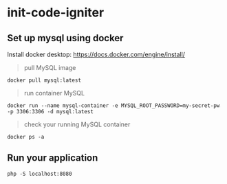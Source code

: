 # init-code-igniter

## Set up mysql using docker
Install docker desktop: https://docs.docker.com/engine/install/

> pull MySQL image
```
docker pull mysql:latest
```

> run container MySQL
```
docker run --name mysql-container -e MYSQL_ROOT_PASSWORD=my-secret-pw -p 3306:3306 -d mysql:latest
```

> check your running MySQL container
```
docker ps -a
```

## Run your application
```
php -S localhost:8080
```
